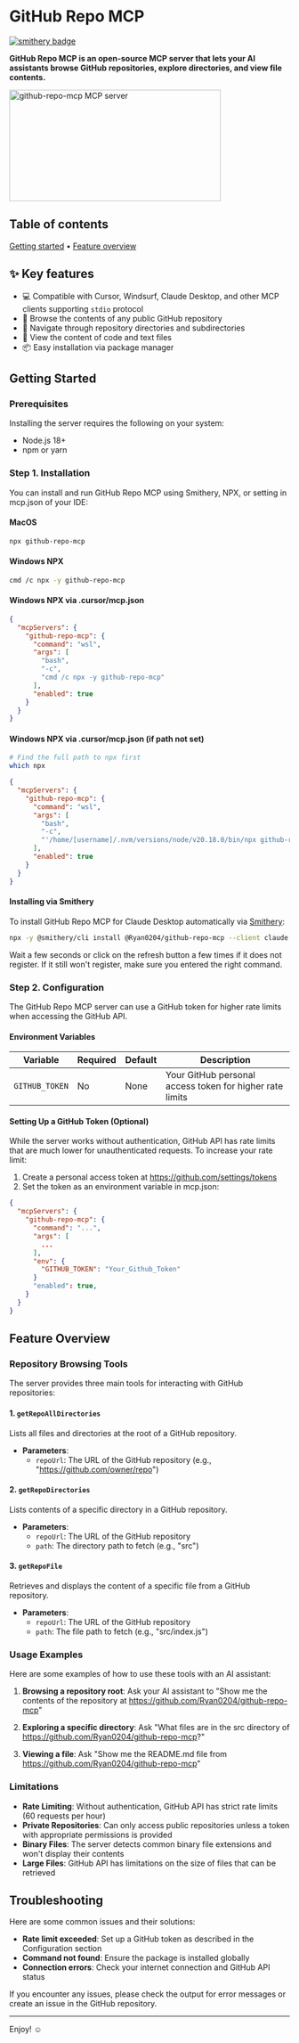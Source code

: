 # GitHub Repo MCP

[![smithery badge](https://smithery.ai/badge/@Ryan0204/github-repo-mcp)](https://smithery.ai/server/@Ryan0204/github-repo-mcp)

<p class="center-text">
  <strong>GitHub Repo MCP is an open-source MCP server that lets your AI assistants browse GitHub repositories, explore directories, and view file contents.</strong>
</p>

<a href="https://glama.ai/mcp/servers/@Ryan0204/github-repo-mcp">
  <img width="380" height="200" src="https://glama.ai/mcp/servers/@Ryan0204/github-repo-mcp/badge" alt="github-repo-mcp MCP server" />
</a>

## Table of contents

<p class="center-text">
  <a href="#getting-started">Getting started</a> •
  <a href="#feature-overview">Feature overview</a>
</p>

## ✨ Key features

- 💻 Compatible with Cursor, Windsurf, Claude Desktop, and other MCP clients supporting `stdio` protocol
- 🔎 Browse the contents of any public GitHub repository
- 📂 Navigate through repository directories and subdirectories
- 📝 View the content of code and text files
- 📦 Easy installation via package manager

## Getting Started

### Prerequisites

Installing the server requires the following on your system:
- Node.js 18+
- npm or yarn

### Step 1. Installation

You can install and run GitHub Repo MCP using Smithery, NPX, or setting in mcp.json of your IDE:

#### MacOS

```bash
npx github-repo-mcp
```

#### Windows NPX

```bash
cmd /c npx -y github-repo-mcp
```

#### Windows NPX via .cursor/mcp.json

```json
{
  "mcpServers": {
    "github-repo-mcp": {
      "command": "wsl",
      "args": [
        "bash",
        "-c",
        "cmd /c npx -y github-repo-mcp"
      ],
      "enabled": true
    }
  }
}
```

#### Windows NPX via .cursor/mcp.json (if path not set)

```bash
# Find the full path to npx first
which npx
```

```json
{
  "mcpServers": {
    "github-repo-mcp": {
      "command": "wsl",
      "args": [
        "bash",
        "-c",
        "'/home/[username]/.nvm/versions/node/v20.18.0/bin/npx github-repo-mcp'"
      ],
      "enabled": true
    }
  }
}
```

#### Installing via Smithery

To install GitHub Repo MCP for Claude Desktop automatically via [Smithery](https://smithery.ai/server/@Ryan0204/github-repo-mcp):

```bash
npx -y @smithery/cli install @Ryan0204/github-repo-mcp --client claude
```


Wait a few seconds or click on the refresh button a few times if it does not register. If it still won't register, make sure you entered the right command.

### Step 2. Configuration

The GitHub Repo MCP server can use a GitHub token for higher rate limits when accessing the GitHub API.

#### Environment Variables

| Variable | Required | Default | Description |
|----------|----------|---------|-------------|
| `GITHUB_TOKEN` | No | None | Your GitHub personal access token for higher rate limits |

#### Setting Up a GitHub Token (Optional)

While the server works without authentication, GitHub API has rate limits that are much lower for unauthenticated requests. To increase your rate limit:

1. Create a personal access token at https://github.com/settings/tokens
2. Set the token as an environment variable in mcp.json:

```json
{
  "mcpServers": {
    "github-repo-mcp": {
      "command": "...",
      "args": [
        ...
      ],
      "env": {
        "GITHUB_TOKEN": "Your_Github_Token"
      }
      "enabled": true,
    }
  }
}
```

## Feature Overview

### Repository Browsing Tools

The server provides three main tools for interacting with GitHub repositories:

#### 1. `getRepoAllDirectories`

Lists all files and directories at the root of a GitHub repository.

- **Parameters**:
  - `repoUrl`: The URL of the GitHub repository (e.g., "https://github.com/owner/repo")

#### 2. `getRepoDirectories`

Lists contents of a specific directory in a GitHub repository.

- **Parameters**:
  - `repoUrl`: The URL of the GitHub repository
  - `path`: The directory path to fetch (e.g., "src")

#### 3. `getRepoFile`

Retrieves and displays the content of a specific file from a GitHub repository.

- **Parameters**:
  - `repoUrl`: The URL of the GitHub repository
  - `path`: The file path to fetch (e.g., "src/index.js")

### Usage Examples

Here are some examples of how to use these tools with an AI assistant:

1. **Browsing a repository root**:
   Ask your AI assistant to "Show me the contents of the repository at https://github.com/Ryan0204/github-repo-mcp"

2. **Exploring a specific directory**:
   Ask "What files are in the src directory of https://github.com/Ryan0204/github-repo-mcp?"

3. **Viewing a file**:
   Ask "Show me the README.md file from https://github.com/Ryan0204/github-repo-mcp"

### Limitations

- **Rate Limiting**: Without authentication, GitHub API has strict rate limits (60 requests per hour)
- **Private Repositories**: Can only access public repositories unless a token with appropriate permissions is provided
- **Binary Files**: The server detects common binary file extensions and won't display their contents
- **Large Files**: GitHub API has limitations on the size of files that can be retrieved

## Troubleshooting

Here are some common issues and their solutions:

- **Rate limit exceeded**: Set up a GitHub token as described in the Configuration section
- **Command not found**: Ensure the package is installed globally
- **Connection errors**: Check your internet connection and GitHub API status

If you encounter any issues, please check the output for error messages or create an issue in the GitHub repository.

---

Enjoy! ☺️ 
